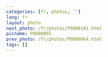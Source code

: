 ```yaml
---
categories: [fr, photos, '']
lang: fr
layout: photo
next_photo: /fr/photos/P0000101.html
picname: P0000065
prev_photo: /fr/photos/P0000064.html
tags: []
---
```

